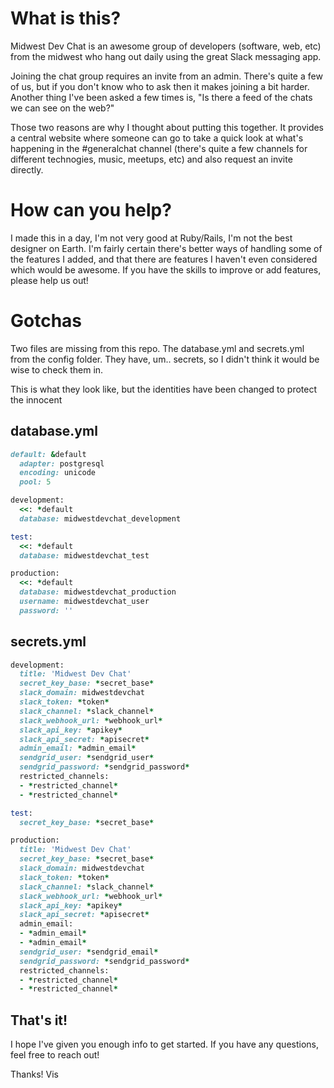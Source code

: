 # What is this?

Midwest Dev Chat is an awesome group of developers (software, web, etc) from the midwest who hang out daily using the great Slack messaging app. 

Joining the chat group requires an invite from an admin. There's quite a few of us, but if you don't know who to ask then it makes joining a bit harder.
Another thing I've been asked a few times is, "Is there a feed of the chats we can see on the web?"

Those two reasons are why I thought about putting this together. It provides a central website where someone can go to take a quick look at what's happening in the #generalchat channel (there's quite a few channels for different technogies, music, meetups, etc) and also request an invite directly. 

# How can you help?
I made this in a day, I'm not very good at Ruby/Rails, I'm not the best designer on Earth. 
I'm fairly certain there's better ways of handling some of the features I added, and that there are features I haven't even considered which would be awesome. 
If you have the skills to improve or add features, please help us out!

# Gotchas
Two files are missing from this repo. The database.yml and secrets.yml from the config folder.
They have, um.. secrets, so I didn't think it would be wise to check them in. 

This is what they look like, but the identities have been changed to protect the innocent

## database.yml
```ruby
default: &default
  adapter: postgresql
  encoding: unicode
  pool: 5

development:
  <<: *default
  database: midwestdevchat_development

test:
  <<: *default
  database: midwestdevchat_test

production:
  <<: *default
  database: midwestdevchat_production
  username: midwestdevchat_user
  password: ''
```

## secrets.yml
```ruby
development:
  title: 'Midwest Dev Chat'
  secret_key_base: *secret_base*
  slack_domain: midwestdevchat
  slack_token: *token*
  slack_channel: *slack_channel*
  slack_webhook_url: *webhook_url*
  slack_api_key: *apikey*
  slack_api_secret: *apisecret*
  admin_email: *admin_email*
  sendgrid_user: *sendgrid_user*
  sendgrid_password: *sendgrid_password*
  restricted_channels:
  - *restricted_channel*
  - *restricted_channel*

test:
  secret_key_base: *secret_base*

production:
  title: 'Midwest Dev Chat'
  secret_key_base: *secret_base*
  slack_domain: midwestdevchat
  slack_token: *token*
  slack_channel: *slack_channel*
  slack_webhook_url: *webhook_url*
  slack_api_key: *apikey*
  slack_api_secret: *apisecret*  
  admin_email:
  - *admin_email*
  - *admin_email*
  sendgrid_user: *sendgrid_email*
  sendgrid_password: *sendgrid_password*
  restricted_channels:
  - *restricted_channel*
  - *restricted_channel*
```

## That's it!

I hope I've given you enough info to get started. 
If you have any questions, feel free to reach out!

Thanks!
Vis

